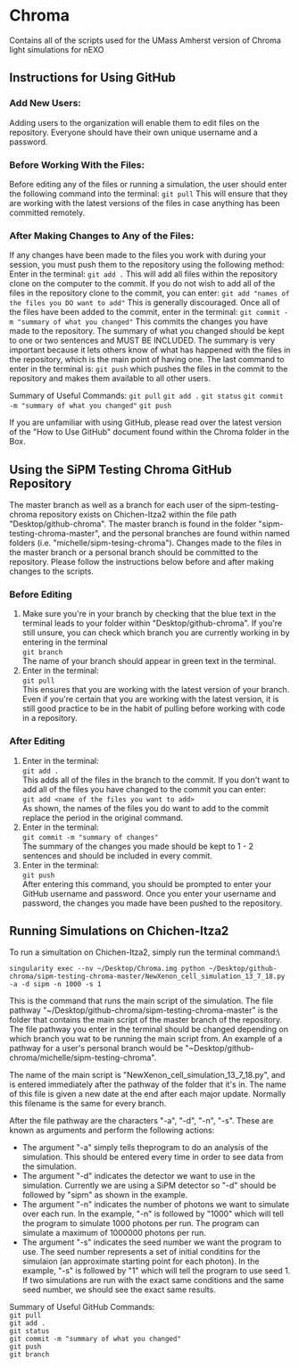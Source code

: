 # Chroma
Contains all of the scripts used for the UMass Amherst version of Chroma light simulations for nEXO

## Instructions for Using GitHub
### Add New Users:
Adding users to the organization will enable them to edit files on the repository. Everyone should have their own unique username and a password.

### Before Working With the Files:
Before editing any of the files or running a simulation, the user should enter the following command into the terminal:
`git pull`
This will ensure that they are working with the latest versions of the files in case anything has been committed remotely.

### After Making Changes to Any of the Files:
If any changes have been made to the files you work with during your session, you must push them to the repository using the following method:
Enter in the terminal:
`git add .`
This will add all files within the repository clone on the computer to the commit. If you do not wish to add all of the files in the repository clone to the commit, you can enter:
`git add "names of the files you DO want to add"`
This is generally discouraged.
Once all of the files have been added to the commit, enter in the terminal:
`git commit -m "summary of what you changed"`
This commits the changes you have made to the repository. The summary of what you changed should be kept to one or two sentences and MUST BE INCLUDED. The summary is very important because it lets others know of what has happened with the files in the repository, which is the main point of having one.
The last command to enter in the terminal is:
`git push`
which pushes the files in the commit to the repository and makes them available to all other users.

Summary of Useful Commands:
`git pull`
`git add .`
`git status`
`git commit -m "summary of what you changed"`
`git push`

If you are unfamiliar with using GitHub, please read over the latest version of the "How to Use GitHub" document found within the Chroma folder in the Box.


## Using the SiPM Testing Chroma GitHub Repository
The master branch as well as a branch for each user of the sipm-testing-chroma repository exists on Chichen-Itza2 within the file path "Desktop/github-chroma". The master branch is found in the folder "sipm-testing-chroma-master", and the personal branches are found within named folders (i.e. "michelle/sipm-tesing-chroma"). Changes made to the files in the master branch or a personal branch should be committed to the repository. Please follow the instructions below before and after making changes to the scripts.

### Before Editing
1. Make sure you're in your branch by checking that the blue text in the terminal leads to your folder within "Desktop/github-chroma". If you're still unsure, you can check which branch you are currently working in by entering in the terminal\
```git branch```\
The name of your branch should appear in green text in the terminal.
2. Enter in the terminal:\
```git pull```\
This ensures that you are working with the latest version of your branch.\
Even if you're certain that you are working with the latest version, it is still good practice to be in the habit of pulling before working with code in a repository.

### After Editing
1. Enter in the terminal:\
```git add .```\
This adds all of the files in the branch to the commit. If you don't want to add all of the files you have changed to the commit you can enter:\
```git add <name of the files you want to add>```\
As shown, the names of the files you do want to add to the commit replace the period in the original command.
2. Enter in the terminal:\
```git commit -m "summary of changes"```\
The summary of the changes you made should be kept to 1 - 2 sentences and should be included in every commit.
3. Enter in the terminal:\
```git push```\
After entering this command, you should be prompted to enter your GitHub username and password. Once you enter your username and password, the changes you made have been pushed to the repository.


## Running Simulations on Chichen-Itza2
To run a simultation on Chichen-Itza2, simply run the terminal command:\
```
singularity exec --nv ~/Desktop/Chroma.img python ~/Desktop/github-chroma/sipm-testing-chroma-master/NewXenon_cell_simulation_13_7_18.py -a -d sipm -n 1000 -s 1
```

This is the command that runs the main script of the simulation. The file pathway "~/Desktop/github-chroma/sipm-testing-chroma-master" is the folder that contains the main script of the master branch of the repository. The file pathway you enter in the terminal should be changed depending on which branch you wat to be running the main script from. An example of a pathway for a user's personal branch would be "~Desktop/github-chroma/michelle/sipm-testing-chroma".

The name of the main script is "NewXenon_cell_simulation_13_7_18.py", and is entered immediately after the pathway of the folder that it's in. The name of this file is given a new date at the end after each major update. Normally this filename is the same for every branch.

After the file pathway are the characters "-a", "-d", "-n", "-s". These are known as arguments and perform the following actions:
- The argument "-a" simply tells theprogram to do an analysis of the simulation. This should be entered every time in order to see data from the simulation.
- The argument "-d" indicates the detector we want to use in the simulation. Currently we are using a SiPM detector so "-d" should be followed by "sipm" as shown in the example.
- The argument "-n" indicates the number of photons we want to simulate over each run. In the example, "-n" is followed by "1000" which will tell the program to simulate 1000 photons per run. The program can simulate a maximum of 1000000 photons per run.
- The argument "-s" indicates the seed number we want the program to use. The seed number represents a set of initial conditins for the simulaion (an approximate starting point for each photon). In the example, "-s" is followed by "1" which will tell the program to use seed 1. If two simulations are run with the exact same conditions and the same seed number, we should see the exact same results. 

Summary of Useful GitHub Commands:\
`git pull`\
`git add .`\
`git status`\
`git commit -m "summary of what you changed"`\
`git push`\
`git branch`
